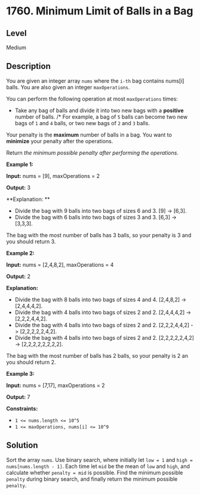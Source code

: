 # 1760. Minimum Limit of Balls in a Bag
## Level
Medium

## Description
You are given an integer array `nums` where the `i-th` bag contains nums[i] balls. You are also given an integer `maxOperations`.

You can perform the following operation at most `maxOperations` times:

* Take any bag of balls and divide it into two new bags with a **positive** number of balls.
   /* For example, a bag of `5` balls can become two new bags of `1` and `4` balls, or two new bags of `2` and `3` balls.

Your penalty is the **maximum** number of balls in a bag. You want to **minimize** your penalty after the operations.

Return *the minimum possible penalty after performing the operations*.

**Example 1:**

**Input:** nums = [9], maxOperations = 2

**Output:** 3

**Explanation: **
- Divide the bag with 9 balls into two bags of sizes 6 and 3. [9] -> [6,3].
- Divide the bag with 6 balls into two bags of sizes 3 and 3. [6,3] -> [3,3,3].

The bag with the most number of balls has 3 balls, so your penalty is 3 and you should return 3.

**Example 2:**

**Input:** nums = [2,4,8,2], maxOperations = 4

**Output:** 2

**Explanation:**
- Divide the bag with 8 balls into two bags of sizes 4 and 4. [2,4,8,2] -> [2,4,4,4,2].
- Divide the bag with 4 balls into two bags of sizes 2 and 2. [2,4,4,4,2] -> [2,2,2,4,4,2].
- Divide the bag with 4 balls into two bags of sizes 2 and 2. [2,2,2,4,4,2] -> [2,2,2,2,2,4,2].
- Divide the bag with 4 balls into two bags of sizes 2 and 2. [2,2,2,2,2,4,2] -> [2,2,2,2,2,2,2,2].

The bag with the most number of balls has 2 balls, so your penalty is 2 an you should return 2.

**Example 3:**

**Input:** nums = [7,17], maxOperations = 2

**Output:** 7

**Constraints:**

* `1 <= nums.length <= 10^5`
* `1 <= maxOperations, nums[i] <= 10^9`

## Solution
Sort the array `nums`. Use binary search, where initially let `low = 1` and `high = nums[nums.length - 1]`. Each time let `mid` be the mean of `low` and `high`, and calculate whether `penalty = mid` is possible. Find the minimum possible `penalty` during binary search, and finally return the minimum possible `penalty`.

